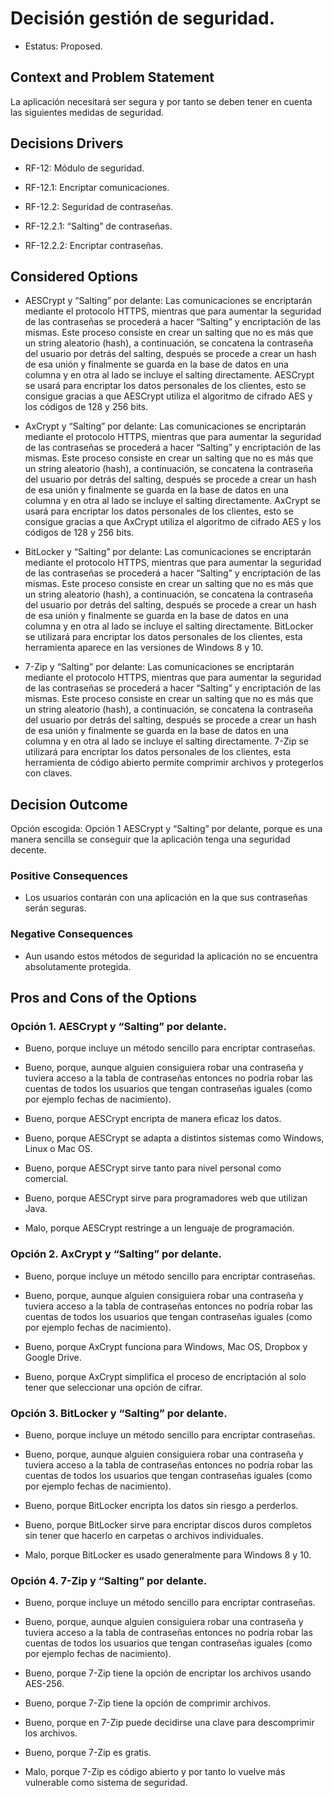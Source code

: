 # Decisión gestión de seguridad.   

* Estatus: Proposed.   


## Context and Problem Statement   

La aplicación necesitará ser segura y por tanto se deben tener en cuenta las siguientes medidas de seguridad.  


## Decisions Drivers   

* RF-12: Módulo de seguridad.   

* RF-12.1: Encriptar comunicaciones. 

* RF-12.2: Seguridad de contraseñas. 

* RF-12.2.1: “Salting” de contraseñas. 

* RF-12.2.2: Encriptar contraseñas. 

 
## Considered Options   

* AESCrypt y “Salting” por delante: Las comunicaciones se encriptarán mediante el protocolo HTTPS, mientras que para aumentar la seguridad de las contraseñas se procederá a hacer “Salting” y encriptación de las mismas. Este proceso consiste en crear un salting que no es más que un string aleatorio (hash), a continuación, se concatena la contraseña del usuario por detrás del salting, después se procede a crear un hash de esa unión y finalmente se guarda en la base de datos en una columna y en otra al lado se incluye el salting directamente. AESCrypt se usará para encriptar los datos personales de los clientes, esto se consigue gracias a que AESCrypt utiliza el algoritmo de cifrado AES y los códigos de 128 y 256 bits. 

* AxCrypt y “Salting” por delante: Las comunicaciones se encriptarán mediante el protocolo HTTPS, mientras que para aumentar la seguridad de las contraseñas se procederá a hacer “Salting” y encriptación de las mismas. Este proceso consiste en crear un salting que no es más que un string aleatorio (hash), a continuación, se concatena la contraseña del usuario por detrás del salting, después se procede a crear un hash de esa unión y finalmente se guarda en la base de datos en una columna y en otra al lado se incluye el salting directamente. AxCrypt se usará para encriptar los datos personales de los clientes, esto se consigue gracias a que AxCrypt utiliza el algoritmo de cifrado AES y los códigos de 128 y 256 bits. 

* BitLocker y “Salting” por delante: Las comunicaciones se encriptarán mediante el protocolo HTTPS, mientras que para aumentar la seguridad de las contraseñas se procederá a hacer “Salting” y encriptación de las mismas. Este proceso consiste en crear un salting que no es más que un string aleatorio (hash), a continuación, se concatena la contraseña del usuario por detrás del salting, después se procede a crear un hash de esa unión y finalmente se guarda en la base de datos en una columna y en otra al lado se incluye el salting directamente. BitLocker se utilizará para encriptar los datos personales de los clientes, esta herramienta aparece en las versiones de Windows 8 y 10. 

* 7-Zip y “Salting” por delante: Las comunicaciones se encriptarán mediante el protocolo HTTPS, mientras que para aumentar la seguridad de las contraseñas se procederá a hacer “Salting” y encriptación de las mismas. Este proceso consiste en crear un salting que no es más que un string aleatorio (hash), a continuación, se concatena la contraseña del usuario por detrás del salting, después se procede a crear un hash de esa unión y finalmente se guarda en la base de datos en una columna y en otra al lado se incluye el salting directamente. 7-Zip se utilizará para encriptar los datos personales de los clientes, esta herramienta de código abierto permite comprimir archivos y protegerlos con claves. 
  

## Decision Outcome   

Opción escogida: Opción 1 AESCrypt  y “Salting” por delante, porque es una manera sencilla se conseguir que la aplicación tenga una seguridad decente. 


### Positive Consequences   

* Los usuarios contarán con una aplicación en la que sus contraseñas serán seguras. 


### Negative Consequences 

* Aun usando estos métodos de seguridad la aplicación no se encuentra absolutamente protegida. 


## Pros and Cons of the Options   
### Opción 1. AESCrypt y “Salting” por delante. 

* Bueno, porque incluye un método sencillo para encriptar contraseñas. 

* Bueno, porque, aunque alguien consiguiera robar una contraseña y tuviera acceso a la tabla de contraseñas entonces no podría robar las cuentas de todos los usuarios que tengan contraseñas iguales (como por ejemplo fechas de nacimiento). 

* Bueno, porque AESCrypt  encripta de manera eficaz los datos. 

* Bueno, porque AESCrypt se adapta a distintos sistemas como Windows, Linux o Mac OS. 

* Bueno, porque AESCrypt sirve tanto para nivel personal como comercial. 

* Bueno, porque AESCrypt sirve para programadores web que utilizan Java. 

* Malo, porque AESCrypt restringe a un lenguaje de programación. 

 

### Opción 2. AxCrypt y “Salting” por delante. 

* Bueno, porque incluye un método sencillo para encriptar contraseñas. 

* Bueno, porque, aunque alguien consiguiera robar una contraseña y tuviera acceso a la tabla de contraseñas entonces no podría robar las cuentas de todos los usuarios que tengan contraseñas iguales (como por ejemplo fechas de nacimiento). 

* Bueno, porque AxCrypt funciona para Windows, Mac OS, Dropbox y Google Drive. 

* Bueno, porque AxCrypt simplifica el proceso de encriptación al solo tener que seleccionar una opción de cifrar. 

 

### Opción 3. BitLocker y “Salting” por delante. 

* Bueno, porque incluye un método sencillo para encriptar contraseñas. 

* Bueno, porque, aunque alguien consiguiera robar una contraseña y tuviera acceso a la tabla de contraseñas entonces no podría robar las cuentas de todos los usuarios que tengan contraseñas iguales (como por ejemplo fechas de nacimiento). 

* Bueno, porque BitLocker encripta los datos sin riesgo a perderlos. 

* Bueno, porque BitLocker sirve para encriptar discos duros completos sin tener que hacerlo en carpetas o archivos individuales. 

* Malo, porque BitLocker es usado generalmente para Windows 8 y 10. 

 

### Opción 4. 7-Zip y “Salting” por delante. 

* Bueno, porque incluye un método sencillo para encriptar contraseñas. 

* Bueno, porque, aunque alguien consiguiera robar una contraseña y tuviera acceso a la tabla de contraseñas entonces no podría robar las cuentas de todos los usuarios que tengan contraseñas iguales (como por ejemplo fechas de nacimiento). 

* Bueno, porque 7-Zip tiene la opción de encriptar los archivos usando AES-256. 

* Bueno, porque 7-Zip tiene la opción de comprimir archivos. 

* Bueno, porque en 7-Zip puede decidirse una clave para descomprimir los archivos. 

* Bueno, porque 7-Zip es gratis. 

* Malo, porque 7-Zip es código abierto y por tanto lo vuelve más vulnerable como sistema de seguridad. 

 